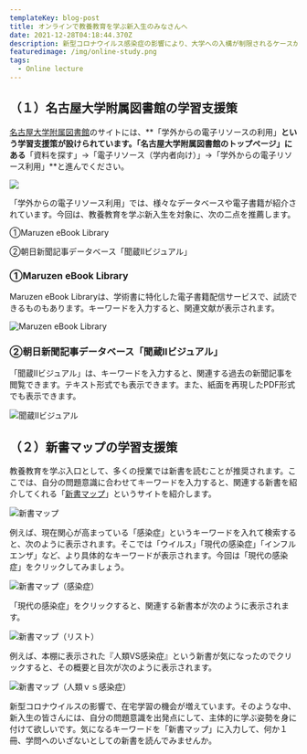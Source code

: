 ```yaml
---
templateKey: blog-post
title: オンラインで教養教育を学ぶ新入生のみなさんへ
date: 2021-12-28T04:18:44.370Z
description: 新型コロナウイルス感染症の影響により、大学への入構が制限されるケースが想定されます。そのような中、新入生を対象に、自宅からアクセス可能な、教養教育を学ぶために有益なサイトを紹介します。
featuredimage: /img/online-study.png
tags:
  - Online lecture
---
```

## （１）名古屋大学附属図書館の学習支援策

[名古屋大学附属図書館](https://www.nul.nagoya-u.ac.jp/)のサイトには、**「学外からの電子リソースの利用」**という学習支援策が設けられています。「名古屋大学附属図書館のトップページ」にある**「資料を探す」→「電子リソース（学内者向け）」→「学外からの電子リソース利用」**と進んでください。

![](/img/nu_library.png)

「学外からの電子リソース利用」では、様々なデータベースや電子書籍が紹介されています。今回は、教養教育を学ぶ新入生を対象に、次の二点を推薦します。

①Maruzen eBook Library

②朝日新聞記事データベース「聞蔵Ⅱビジュアル」

### ①Maruzen eBook Library

Maruzen eBook Libraryは、学術書に特化した電子書籍配信サービスで、試読できるものもあります。キーワードを入力すると、関連文献が表示されます。

![Maruzen eBook Library](/img/maruzen.png "Maruzen eBook Library")

### ②朝日新聞記事データベース「聞蔵Ⅱビジュアル」

「聞蔵Ⅱビジュアル」は、キーワードを入力すると、関連する過去の新聞記事を閲覧できます。テキスト形式でも表示できます。また、紙面を再現したPDF形式でも表示できます。

![聞蔵Ⅱビジュアル](/img/asahi.png "聞蔵Ⅱビジュアル")

## （２）新書マップの学習支援策

教養教育を学ぶ入口として、多くの授業では新書を読むことが推奨されます。ここでは、自分の問題意識に合わせてキーワードを入力すると、関連する新書を紹介してくれる「[新書マップ](https://shinshomap.info/)」というサイトを紹介します。

![新書マップ](/img/shinsho.png "新書マップ")

例えば、現在関心が高まっている「感染症」というキーワードを入れて検索すると、次のように表示されます。そこでは「ウイルス」「現代の感染症」「インフルエンザ」など、より具体的なキーワードが表示されます。今回は「現代の感染症」をクリックしてみましょう。

![新書マップ（感染症）](/img/shinsho_2.png "新書マップ（感染症）")

「現代の感染症」をクリックすると、関連する新書本が次のように表示されます。

![新書マップ（リスト）](/img/shinsho_3.png "新書マップ（リスト）")

例えば、本棚に表示された『人類VS感染症』という新書が気になったのでクリックすると、その概要と目次が次のように表示されます。

![新書マップ（人類ｖｓ感染症）](/img/shinsho_4.png "新書マップ（人類ｖｓ感染症）")

新型コロナウイルスの影響で、在宅学習の機会が増えています。そのような中、新入生の皆さんには、自分の問題意識を出発点にして、主体的に学ぶ姿勢を身に付けて欲しいです。気になるキーワードを「新書マップ」に入力して、何か１冊、学問へのいざないとしての新書を読んでみませんか。